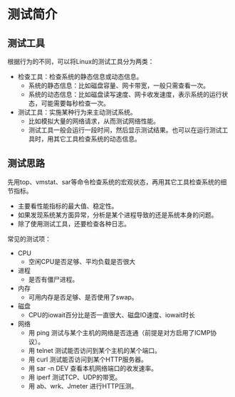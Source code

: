 # 测试简介

## 测试工具

根据行为的不同，可以将Linux的测试工具分为两类：
- 检查工具：检查系统的静态信息或动态信息。
  - 系统的静态信息：比如磁盘容量、网卡带宽，一般只需查看一次。
  - 系统的动态信息：比如磁盘读写速度、网卡收发速度，表示系统的运行状态，可能需要每秒检查一次。
- 测试工具：实施某种行为来主动测试系统。
  - 比如模拟大量的网络请求，从而测试网络性能。
  - 测试工具一般会运行一段时间，然后显示测试结果。也可以在运行测试工具时，用其它工具检查系统的动态信息。

## 测试思路

先用top、vmstat、sar等命令检查系统的宏观状态，再用其它工具检查系统的细节指标。
- 主要看性能指标的最大值、稳定性。
- 如果发现系统某方面异常，分析是某个进程导致的还是系统本身的问题。
- 除了使用测试工具，还要检查各种日志。

常见的测试项：
- CPU
  - 空闲CPU是否足够、平均负载是否很大
- 进程
  - 是否有僵尸进程。
- 内存
  - 可用内存是否足够、是否使用了swap。
- 磁盘
  - CPU的iowait百分比是否一直很大、磁盘IO速度、iowait时长
- 网络
  - 用 ping 测试与某个主机的网络是否连通（前提是对方启用了ICMP协议）。
  - 用 telnet 测试能否访问到某个主机的某个端口。
  - 用 curl 测试能否访问到某个HTTP服务器。
  - 用 sar -n DEV 查看本机网络端口的收发速率。
  - 用 iperf 测试TCP、UDP的带宽。
  - 用 ab、wrk、Jmeter 进行HTTP压测。
